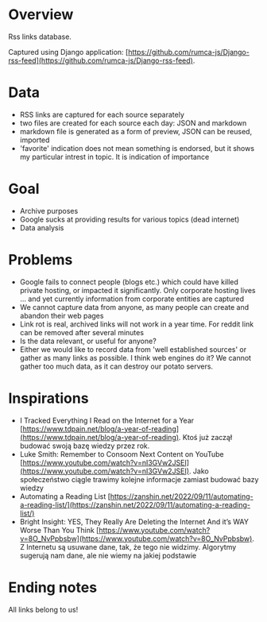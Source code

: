 # Overview

Rss links database.

Captured using Django application: [https://github.com/rumca-js/Django-rss-feed](https://github.com/rumca-js/Django-rss-feed).

# Data

 - RSS links are captured for each source separately
 - two files are created for each source each day: JSON and markdown
 - markdown file is generated as a form of preview, JSON can be reused, imported
 - 'favorite' indication does not mean something is endorsed, but it shows my particular intrest in topic. It is indication of importance

# Goal

 - Archive purposes
 - Google sucks at providing results for various topics (dead internet)
 - Data analysis

# Problems

 - Google fails to connect people (blogs etc.) which could have killed private hosting, or impacted it significantly. Only corporate hosting lives ... and yet currently information from corporate entities are captured
 - We cannot capture data from anyone, as many people can create and abandon their web pages
 - Link rot is real, archived links will not work in a year time. For reddit link can be removed after several minutes
 - Is the data relevant, or useful for anyone?
 - Either we would like to record data from 'well established sources' or gather as many links as possible. I think web engines do it? We cannot gather too much data, as it can destroy our potato servers.

# Inspirations

 - I Tracked Everything I Read on the Internet for a Year [https://www.tdpain.net/blog/a-year-of-reading](https://www.tdpain.net/blog/a-year-of-reading). Ktoś już zaczął budować swoją bazę wiedzy przez rok.
 - Luke Smith: Remember to Consoom Next Content on YouTube [https://www.youtube.com/watch?v=nI3GVw2JSEI](https://www.youtube.com/watch?v=nI3GVw2JSEI). Jako społeczeństwo ciągle trawimy kolejne informacje zamiast budować bazy wiedzy
 - Automating a Reading List [https://zanshin.net/2022/09/11/automating-a-reading-list/](https://zanshin.net/2022/09/11/automating-a-reading-list/)
 - Bright Insight: YES, They Really Are Deleting the Internet And it’s WAY Worse Than You Think [https://www.youtube.com/watch?v=8O_NvPpbsbw](https://www.youtube.com/watch?v=8O_NvPpbsbw). Z Internetu są usuwane dane, tak, że tego nie widzimy. Algorytmy sugerują nam dane, ale nie wiemy na jakiej podstawie

# Ending notes

All links belong to us!
